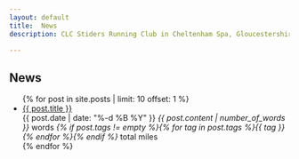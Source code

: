 ```yaml
---
layout: default
title:  News
description: CLC Stiders Running Club in Cheltenham Spa, Gloucestershire

---
```


<h2>News</h2>
<ul class="posts">
{% for post in site.posts | limit: 10 offset: 1 %}
  <li class="{{ post.popular }} {{ post.new }}">
    <a href="{{ post.url }}">{{ post.title }}</a> 
          <br/>
    <span class="date">{{ post.date | date: "%-d %B %Y" }}</span>
    <span class="num-words"><em>{{ post.content | number_of_words }}</em> words</span>
    <span class="miles"><em>{% if post.tags != empty %}{% for tag in post.tags %}{{ tag }}{% endfor %}{% endif %}</em> total miles</span>
  </li>
  {% endfor %}
</ul>
